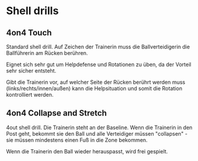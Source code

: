 # Shell drills

## 4on4 Touch

Standard shell drill. Auf Zeichen der Trainerin muss die Ballverteidigerin die Ballführerin am Rücken berühren.

Eignet sich sehr gut um Helpdefense und Rotationen zu üben, da der Vorteil sehr sicher entsteht.

Gibt die Trainerin vor, auf welcher Seite der Rücken berührt werden muss (links/rechts/innen/außen) kann die Helpsituation und somit die Rotation kontrolliert werden.

## 4on4 Collapse and Stretch

4out shell drill. Die Trainerin steht an der Baseline. Wenn die Trainerin in den Post geht, bekommt sie den Ball und alle Verteidiger müssen "collapsen" - sie müssen mindestens einen Fuß in die Zone bekommen.  

Wenn die Trainerin den Ball wieder herauspasst, wird frei gespielt.